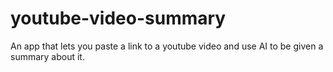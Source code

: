 # youtube-video-summary
An app that lets you paste a link to a youtube video and use AI to be given a  summary about it.
